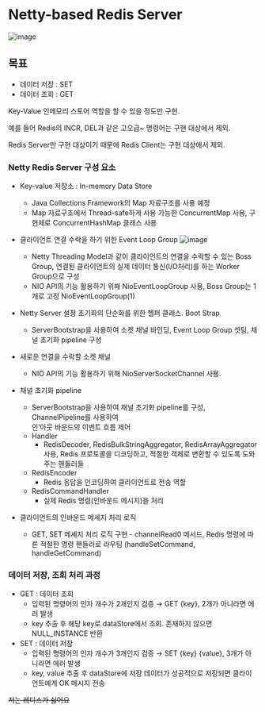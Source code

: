 # Netty-based Redis Server
![image](https://github.com/user-attachments/assets/8b49a2f2-de6b-4e9a-ab9d-f5c475c8eab5)

## 목표

- 데이터 저장 : SET
- 데이터 조회 : GET

Key-Value 인메모리 스토어 역할을 할 수 있을 정도만 구현.

예를 들어 Redis의 INCR, DEL과 같은 고오급~ 명령어는 구현 대상에서 제외.

Redis Server만 구현 대상이기 때문에 Redis Client는 구현 대상에서 제외.

### Netty Redis Server 구성 요소

- Key-value 저장소 : In-memory Data Store
    - Java Collections Framework의 Map 자료구조를 사용 예정
    - Map 자료구조에서 Thread-safe하게 사용 가능한 ConcurrentMap 사용,
      구현체로 ConcurrentHashMap 클래스 사용
- 클라이언트 연결 수락을 하기 위한 Event Loop Group
     ![image](https://github.com/user-attachments/assets/43a783ba-f019-43c8-8ad1-a9b6a1348427)

    - Netty Threading Model과 같이 클라이언트의 연결을 수락할 수 있는 Boss Group,
      연결된 클라이언트의 실제 데이터 통신(I/O처리)를 하는 Worker Group으로 구성
    - NIO API의 기능 활용하기 위해 NioEventLoopGroup 사용, Boss Group는 1개로 고정 NioEventLoopGroup(1)
- Netty Server 설정 초기화의 단순화를 위한 헬퍼 클래스. Boot Strap
    - ServerBootstrap을 사용하여 소켓 채널 바인딩, Event Loop Group 셋팅, 채널 초기화 pipeline 구성
- 새로운 연결을 수락할 소켓 채널
    - NIO API의 기능 활용하기 위해 NioServerSocketChannel 사용.
- 채널 초기화 pipeline
    - ServerBootstrap을 사용하여 채널 초기화 pipeline를 구성, ChannelPipeline를 사용하여  
      인’아웃 바운드의 이벤트 흐름 제어
    - Handler
        - RedisDecoder, RedisBulkStringAggregator, RedisArrayAggregator 사용,
          Redis 프로토콜을 디코딩하고, 적절한 객체로 변환할 수 있도록 도와주는 핸들러들
    - RedisEncoder
        - Redis 응답을 인코딩하여 클라이언트로 전송 역할
    - RedisCommandHandler
        - 실제 Redis 명령(인바운드 메시지)을 처리
- 클라이언트의 인바운드 메세지 처리 로직
    - GET, SET 메세지 처리 로직 구현 - channelRead0 메서드,
      Redis 명령에 따른 적절한 명령 핸들러로 라우팅 (handleSetCommand, handleGetCommand)

### 데이터 저장, 조회 처리 과정

- GET : 데이터 조회
    - 입력된 명령어의 인자 개수가 2개인지 검증 → GET {key}, 2개가 아니라면 에러 발생
    - key 추출 후 해당 key로 dataStore에서 조회. 존재하지 않으면 NULL_INSTANCE 반환
- SET : 데이터 저장
    - 입력된 명령어의 인자 개수가 3개인지 검증 → SET {key} {value}, 3개가 아니라면 에러 발생
    - key, value 추출 후 dataStore에 저장
      데이터가 성공적으로 저장되면 클라이언트에게 OK 메시지 전송




<s>저는 레디스가 싫어요</s>
